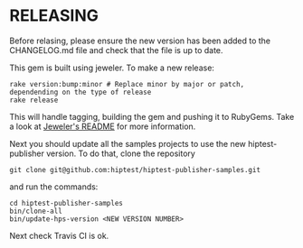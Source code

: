 RELEASING
=========

Before relasing, please ensure the new version has been added to the CHANGELOG.md file and check that the file is up to date.

This gem is built using jeweler. To make a new release:

```shell
rake version:bump:minor # Replace minor by major or patch, dependending on the type of release
rake release
```


This will handle tagging, building the gem and pushing it to RubyGems.
Take a look at [Jeweler's README](https://github.com/technicalpickles/jeweler#jeweler-craft-the-perfect-rubygem) for more information.

Next you should update all the samples projects to use the new hiptest-publisher version. To do that, clone the repository

```shell
git clone git@github.com:hiptest/hiptest-publisher-samples.git
```
and run the commands:

```shell
cd hiptest-publisher-samples
bin/clone-all
bin/update-hps-version <NEW VERSION NUMBER>
```
Next check Travis CI is ok.
